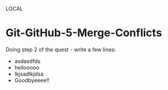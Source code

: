 LOCAL
# Git-GitHub-5-Merge-Conflicts

Doing step 2 of the quest - write a few lines:
- asdasdfds
- hellooooo
- lkjsadlkjdsa
- Goodbyeeee!!
